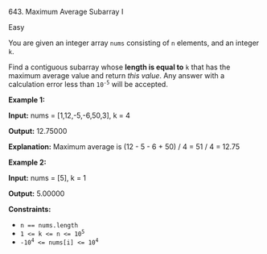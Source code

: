 ﻿643\. Maximum Average Subarray I

Easy

You are given an integer array `nums` consisting of `n` elements, and an integer `k`.

Find a contiguous subarray whose **length is equal to** `k` that has the maximum average value and return _this value_. Any answer with a calculation error less than <code>10<sup>-5</sup></code> will be accepted.

**Example 1:**

**Input:** nums = [1,12,-5,-6,50,3], k = 4

**Output:** 12.75000

**Explanation:** Maximum average is (12 - 5 - 6 + 50) / 4 = 51 / 4 = 12.75

**Example 2:**

**Input:** nums = [5], k = 1

**Output:** 5.00000

**Constraints:**

*   `n == nums.length`
*   <code>1 <= k <= n <= 10<sup>5</sup></code>
*   <code>-10<sup>4</sup> <= nums[i] <= 10<sup>4</sup></code>